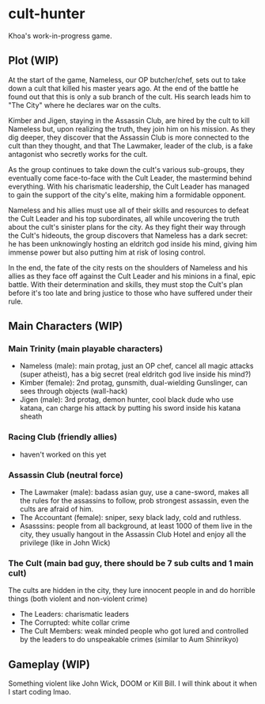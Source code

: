 # cult-hunter
Khoa's work-in-progress game.

## Plot (WIP)

At the start of the game, Nameless, our OP butcher/chef, sets out to take down a cult that killed his master years ago. At the end of the battle he found out that this is only a sub branch of the cult. His search leads him to "The City" where he declares war on the cults.

Kimber and Jigen, staying in the Assassin Club, are hired by the cult to kill Nameless but, upon realizing the truth, they join him on his mission. As they dig deeper, they discover that the Assassin Club is more connected to the cult than they thought, and that The Lawmaker, leader of the club, is a fake antagonist who secretly works for the cult.

As the group continues to take down the cult's various sub-groups, they eventually come face-to-face with the Cult Leader, the mastermind behind everything. With his charismatic leadership, the Cult Leader has managed to gain the support of the city's elite, making him a formidable opponent.

Nameless and his allies must use all of their skills and resources to defeat the Cult Leader and his top subordinates, all while uncovering the truth about the cult's sinister plans for the city. As they fight their way through the Cult's hideouts, the group discovers that Nameless has a dark secret: he has been unknowingly hosting an eldritch god inside his mind, giving him immense power but also putting him at risk of losing control.

In the end, the fate of the city rests on the shoulders of Nameless and his allies as they face off against the Cult Leader and his minions in a final, epic battle. With their determination and skills, they must stop the Cult's plan before it's too late and bring justice to those who have suffered under their rule.

## Main Characters (WIP)

### Main Trinity (main playable characters)
- Nameless (male): main protag, just an OP chef, cancel all magic attacks (super atheist), has a big secret (real eldritch god live inside his mind?)
- Kimber (female): 2nd protag, gunsmith, dual-wielding Gunslinger, can sees through objects (wall-hack)
- Jigen (male): 3rd protag, demon hunter, cool black dude who use katana, can charge his attack by putting his sword inside his katana sheath 

### Racing Club (friendly allies)
- haven't worked on this yet

### Assassin Club (neutral force)
- The Lawmaker (male): badass asian guy, use a cane-sword, makes all the rules for the assassins to follow, prob strongest assassin, even the cults are afraid of him.
- The Accountant (female): sniper, sexy black lady, cold and ruthless.
- Asasssins: people from all background, at least 1000 of them live in the city, they usually hangout in the Assassin Club Hotel and enjoy all the privilege (like in John Wick)

### The Cult (main bad guy, there should be 7 sub cults and 1 main cult)
The cults are hidden in the city, they lure innocent people in and do horrible things (both violent and non-violent crime)
- The Leaders: charismatic leaders
- The Corrupted: white collar crime
- The Cult Members: weak minded people who got lured and controlled by the leaders to do unspeakable crimes (similar to Aum Shinrikyo)

## Gameplay (WIP)
Something violent like John Wick, DOOM or Kill Bill. I will think about it when I start coding lmao.


